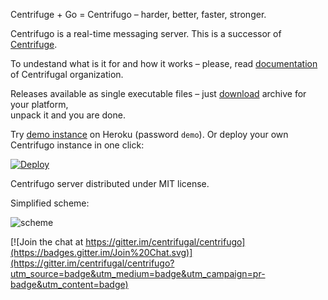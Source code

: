 Centrifuge + Go = Centrifugo – harder, better, faster, stronger.

Centrifugo is a real-time messaging server. This is a successor of 
[Centrifuge](https://github.com/centrifugal/centrifuge).

To undestand what is it for and how it works – please, read 
[documentation](http://fzambia.gitbooks.io/centrifugal/content/) of 
Centrifugal organization.

Releases available as single executable files – just 
[download](https://github.com/centrifugal/centrifugo/releases) archive for your platform,  
unpack it and you are done. 

Try [demo instance](https://centrifugo.herokuapp.com/) on Heroku (password `demo`). Or deploy your own Centrifugo instance in one click:

[![Deploy](https://www.herokucdn.com/deploy/button.png)](https://heroku.com/deploy?template=https://github.com/centrifugal/centrifugo)

Centrifugo server distributed under MIT license.

Simplified scheme:

![scheme](https://raw.githubusercontent.com/centrifugal/documentation/master/assets/images/scheme.png)


[![Join the chat at https://gitter.im/centrifugal/centrifugo](https://badges.gitter.im/Join%20Chat.svg)](https://gitter.im/centrifugal/centrifugo?utm_source=badge&utm_medium=badge&utm_campaign=pr-badge&utm_content=badge)